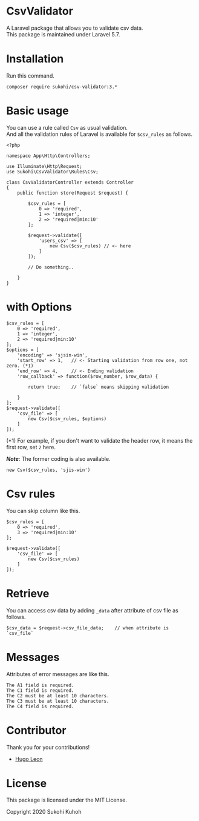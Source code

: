 # CsvValidator
A Laravel package that allows you to validate csv data.  
This package is maintained under Laravel 5.7.  

# Installation

Run this command.

    composer require sukohi/csv-validator:3.*
    
# Basic usage

You can use a rule called `Csv` as usual validation.  
And all the validation rules of Laravel is available for `$csv_rules` as follows.

    <?php
    
    namespace App\Http\Controllers;
    
    use Illuminate\Http\Request;
    use Sukohi\CsvValidator\Rules\Csv;
    
    class CsvValidatorController extends Controller
    {
        public function store(Request $request) {
    
            $csv_rules = [
                0 => 'required',
                1 => 'integer',
                2 => 'required|min:10'
            ];
    
            $request->validate([
                'users_csv' => [
                    new Csv($csv_rules) // <- here
                ]
            ]);
    
            // Do something..
    
        }
    }

# with Options

    $csv_rules = [
        0 => 'required',
        1 => 'integer',
        2 => 'required|min:10'
    ];
    $options = [
        'encoding' => 'sjsin-win',
        'start_row' => 1,   // <- Starting validation from row one, not zero. (*1)
        'end_row' => 4,     // <- Ending validation
        'row_callback' => function($row_number, $row_data) {

            return true;    // `false` means skipping validation

        }
    ];
    $request->validate([
        'csv_file' => [
            new Csv($csv_rules, $options)
        ]
    ]);

(*1) For example, if you don't want to validate the header row, it means the first row, set `2` here.

***Note***: The former coding is also available.

    new Csv($csv_rules, 'sjis-win')

# Csv rules

You can skip column like this.

    $csv_rules = [
        0 => 'required',
        3 => 'required|min:10'
    ];

    $request->validate([
        'csv_file' => [
            new Csv($csv_rules)
        ]
    ]);

# Retrieve

You can access csv data by adding `_data` after attribute of csv file as follows.

    $csv_data = $request->csv_file_data;    // when attribute is `csv_file`

# Messages

Attributes of error messages are like this.

    The A1 field is required.
    The C1 field is required.
    The C2 must be at least 10 characters.
    The C3 must be at least 10 characters.
    The C4 field is required.

# Contributor
Thank you for your contributions!

* [Hugo Leon](https://github.com/hugoleon46)

# License

This package is licensed under the MIT License.

Copyright 2020 Sukohi Kuhoh
